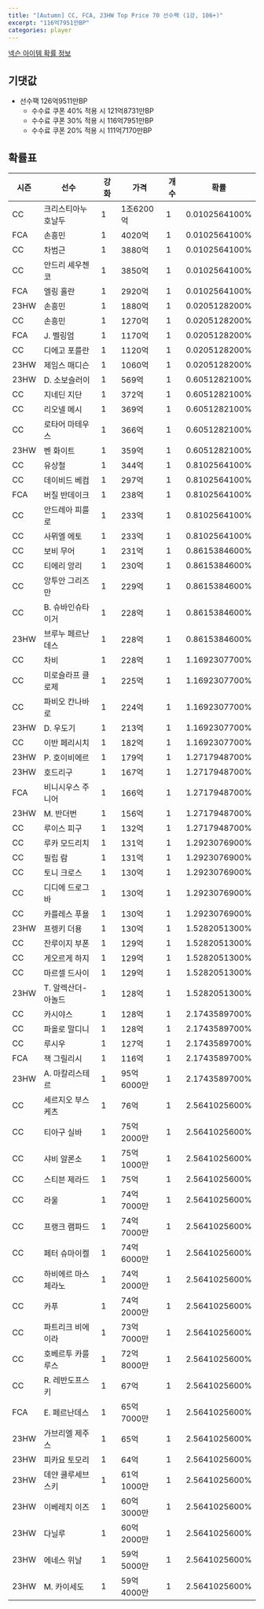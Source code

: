 ```yaml
---
title: "[Autumn] CC, FCA, 23HW Top Price 70 선수팩 (1강, 106+)"
excerpt: "116억7951만BP"
categories: player
---
```

[넥슨 아이템 확률 정보](http://iteminfo.nexon.com/probability/fco?sn=7687)

## 기댓값
- 선수팩 126억9511만BP
  - 수수료 쿠폰 40% 적용 시 121억8731만BP
  - 수수료 쿠폰 30% 적용 시 116억7951만BP
  - 수수료 쿠폰 20% 적용 시 111억7170만BP


## 확률표

|시즌|선수|강화|가격|개수|확률|
|---|---|---|---|---|---|
|CC|크리스티아누 호날두|1|1조6200억|1|0.0102564100%|
|FCA|손흥민|1|4020억|1|0.0102564100%|
|CC|차범근|1|3880억|1|0.0102564100%|
|CC|안드리 셰우첸코|1|3850억|1|0.0102564100%|
|FCA|엘링 홀란|1|2920억|1|0.0102564100%|
|23HW|손흥민|1|1880억|1|0.0205128200%|
|CC|손흥민|1|1270억|1|0.0205128200%|
|FCA|J. 벨링엄|1|1170억|1|0.0205128200%|
|CC|디에고 포를란|1|1120억|1|0.0205128200%|
|23HW|제임스 매디슨|1|1060억|1|0.0205128200%|
|23HW|D. 소보슬러이|1|569억|1|0.6051282100%|
|CC|지네딘 지단|1|372억|1|0.6051282100%|
|CC|리오넬 메시|1|369억|1|0.6051282100%|
|CC|로타어 마테우스|1|366억|1|0.6051282100%|
|23HW|벤 화이트|1|359억|1|0.6051282100%|
|CC|유상철|1|344억|1|0.8102564100%|
|CC|데이비드 베컴|1|297억|1|0.8102564100%|
|FCA|버질 반데이크|1|238억|1|0.8102564100%|
|CC|안드레아 피를로|1|233억|1|0.8102564100%|
|CC|사뮈엘 에토|1|233억|1|0.8102564100%|
|CC|보비 무어|1|231억|1|0.8615384600%|
|CC|티에리 앙리|1|230억|1|0.8615384600%|
|CC|앙투안 그리즈만|1|229억|1|0.8615384600%|
|CC|B. 슈바인슈타이거|1|228억|1|0.8615384600%|
|23HW|브루누 페르난데스|1|228억|1|0.8615384600%|
|CC|차비|1|228억|1|1.1692307700%|
|CC|미로슬라프 클로제|1|225억|1|1.1692307700%|
|CC|파비오 칸나바로|1|224억|1|1.1692307700%|
|23HW|D. 우도기|1|213억|1|1.1692307700%|
|CC|이반 페리시치|1|182억|1|1.1692307700%|
|23HW|P. 호이비에르|1|179억|1|1.2717948700%|
|23HW|호드리구|1|167억|1|1.2717948700%|
|FCA|비니시우스 주니어|1|166억|1|1.2717948700%|
|23HW|M. 반더번|1|156억|1|1.2717948700%|
|CC|루이스 피구|1|132억|1|1.2717948700%|
|CC|루카 모드리치|1|131억|1|1.2923076900%|
|CC|필립 람|1|131억|1|1.2923076900%|
|CC|토니 크로스|1|130억|1|1.2923076900%|
|CC|디디에 드로그바|1|130억|1|1.2923076900%|
|CC|카를레스 푸욜|1|130억|1|1.2923076900%|
|23HW|프렝키 더용|1|130억|1|1.5282051300%|
|CC|잔루이지 부폰|1|129억|1|1.5282051300%|
|CC|게오르게 하지|1|129억|1|1.5282051300%|
|CC|마르셀 드사이|1|129억|1|1.5282051300%|
|23HW|T. 알렉산더-아놀드|1|128억|1|1.5282051300%|
|CC|카시야스|1|128억|1|2.1743589700%|
|CC|파올로 말디니|1|128억|1|2.1743589700%|
|CC|루시우|1|127억|1|2.1743589700%|
|FCA|잭 그릴리시|1|116억|1|2.1743589700%|
|23HW|A. 마칼리스테르|1|95억6000만|1|2.1743589700%|
|CC|세르지오 부스케츠|1|76억|1|2.5641025600%|
|CC|티아구 실바|1|75억2000만|1|2.5641025600%|
|CC|샤비 알론소|1|75억1000만|1|2.5641025600%|
|CC|스티븐 제라드|1|75억|1|2.5641025600%|
|CC|라울|1|74억7000만|1|2.5641025600%|
|CC|프랭크 램파드|1|74억7000만|1|2.5641025600%|
|CC|페터 슈마이켈|1|74억6000만|1|2.5641025600%|
|CC|하비에르 마스체라노|1|74억2000만|1|2.5641025600%|
|CC|카푸|1|74억2000만|1|2.5641025600%|
|CC|파트리크 비에이라|1|73억7000만|1|2.5641025600%|
|CC|호베르투 카를루스|1|72억8000만|1|2.5641025600%|
|CC|R. 레반도프스키|1|67억|1|2.5641025600%|
|FCA|E. 페르난데스|1|65억7000만|1|2.5641025600%|
|23HW|가브리엘 제주스|1|65억|1|2.5641025600%|
|23HW|피카요 토모리|1|64억|1|2.5641025600%|
|23HW|데얀 쿨루세브스키|1|61억1000만|1|2.5641025600%|
|23HW|이베레치 이즈|1|60억3000만|1|2.5641025600%|
|23HW|다닐루|1|60억2000만|1|2.5641025600%|
|23HW|에네스 위날|1|59억5000만|1|2.5641025600%|
|23HW|M. 카이세도|1|59억4000만|1|2.5641025600%|
